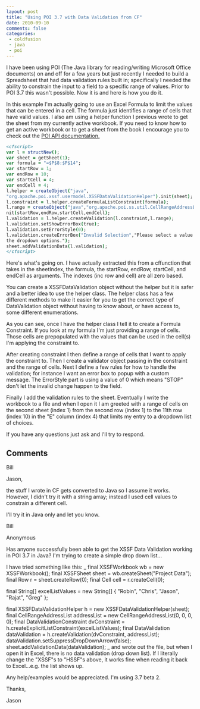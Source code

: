 ```yaml
---
layout: post
title: "Using POI 3.7 with Data Validation from CF"
date: 2010-09-10
comments: false
categories:
 - coldfusion
 - java
 - poi
---
```

I have been using POI (The Java library for reading/writing Microsoft Office
documents) on and off for a few years but just recently I needed to build a
Spreadsheet that had data validation rules built in; specifically I needed the
ability to constrain the input to a field to a specific range of values.
Prior to POI 3.7 this wasn't possible.  Now it is and here is how you do it.

In this example I'm actually going to use an Excel Formula to limit the values
that can be entered in a cell.  The formula just identifies a range of cells
that have valid values.  I also am using a helper function I previous wrote to
get the sheet from my currently active workbook.  If you need to know how to
get an active workbook or to get a sheet from the book I encourage you to
check out the [POI API
documentation.](http://poi.apache.org/apidocs/index.html)


```cfc
<cfscript>
var l = structNew();
var sheet = getSheet(1);
var formula = "=$P$8:$P$14";
var startRow = 1;
var endRow = 10;
var startCell = 4;
var endCell = 4;
l.helper = createObject("java",
"org.apache.poi.xssf.usermodel.XSSFDataValidationHelper").init(sheet);
l.constraint = l.helper.createFormulaListConstraint(formula);
l.range = createObject("java","org.apache.poi.ss.util.CellRangeAddressList").i
nit(startRow,endRow,startCell,endCell);
l.validation = l.helper.createValidation(l.constraint,l.range);
l.validation.setShowErrorBox(true);
l.validation.setErrorStyle(0);
l.validation.createErrorBox("Invalid Selection","Please select a value from
the dropdown options.");
sheet.addValidationData(l.validation);
</cfscript>

```

Here's what's going on. I have actually extracted this from a cffunction that
takes in the sheetIndex, the formula, the startRow, endRow, startCell, and
endCell as arguments. The indexes (inc row and cell) are all zero based.

You can create a XSSFDataValidation object without the helper but it is safer
and a better idea to use the helper class. The helper class has a few
different methods to make it easier for you to get the correct type of
DataValidation object without having to know about, or have access to, some
different enumerations.

As you can see, once I have the helper class I tell it to create a Formula
Constraint. If you look at my formula I'm just providing a range of cells.
Those cells are prepopulated with the values that can be used in the cell(s)
I'm applying the constraint to.

After creating constraint I then define a range of cells that I want to apply
the constraint to. Then I create a validator object passing in the constraint
and the range of cells. Next I define a few rules for how to handle the
validation; for instance I want an error box to popup with a custom message.
The ErrorStyle part is using a value of 0 which means "STOP" don't let the
invalid change happen to the field.

Finally I add the validation rules to the sheet. Eventually I write the
workbook to a file and when I open it I am greeted with a range of cells on
the second sheet (index 1) from the second row (index 1) to the 11th row
(index 10) in the "E" column (index 4) that limits my entry to a dropdown list
of choices.

If you have any questions just ask and I'll try to respond.

## Comments

Bill

Jason,

the stuff I wrote in CF gets converted to Java so I assume it works. However,
I didn't try it with a string array; instead I used cell values to constrain a
different cell.

I'll try it in Java only and let you know.

Bill

Anonymous

Has anyone successfully been able to get the XSSF Data Validation working in
POI 3.7 in Java? I'm trying to create a simple drop down list...

I have tried something like this:
_
final XSSFWorkbook wb = new XSSFWorkbook();
final XSSFSheet sheet = wb.createSheet("Project Data");
final Row r = sheet.createRow(0);
final Cell cell = r.createCell(0);

final String[] excelListValues = new String[] { "Robin", "Chris", "Jason",
"Rajat", "Greg" };

final XSSFDataValidationHelper h = new XSSFDataValidationHelper(sheet);
final CellRangeAddressList addressList = new CellRangeAddressList(0, 0, 0, 0);
final DataValidationConstraint dvConstraint =
h.createExplicitListConstraint(excelListValues);
final DataValidation dataValidation = h.createValidation(dvConstraint,
addressList);
dataValidation.setSuppressDropDownArrow(false);
sheet.addValidationData(dataValidation);
_
and wrote out the file, but when I open it in Excel, there is no data
validation (drop down list). If I literally change the "XSSF"s to "HSSF"s
above, it works fine when reading it back to Excel...e.g. the list shows up.

Any help/examples would be appreciated. I'm using 3.7 beta 2.

Thanks,

Jason

